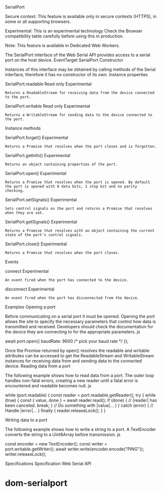 SerialPort

Secure context: This feature is available only in secure contexts (HTTPS), in some or all supporting browsers.

Experimental: This is an experimental technology
Check the Browser compatibility table carefully before using this in production.

Note: This feature is available in Dedicated Web Workers.

The SerialPort interface of the Web Serial API provides access to a serial port on the host device.
EventTarget
SerialPort
Constructor

Instances of this interface may be obtained by calling methods of the Serial interface, therefore it has no constructor of its own.
Instance properties

SerialPort.readable Read only Experimental

    Returns a ReadableStream for receiving data from the device connected to the port.
SerialPort.writable Read only Experimental

    Returns a WritableStream for sending data to the device connected to the port.

Instance methods

SerialPort.forget() Experimental

    Returns a Promise that resolves when the port closes and is forgotten.
SerialPort.getInfo() Experimental

    Returns an object containing properties of the port.
SerialPort.open() Experimental

    Returns a Promise that resolves when the port is opened. By default the port is opened with 8 data bits, 1 stop bit and no parity checking.
SerialPort.setSignals() Experimental

    Sets control signals on the port and returns a Promise that resolves when they are set.
SerialPort.getSignals() Experimental

    Returns a Promise that resolves with an object containing the current state of the port's control signals.
SerialPort.close() Experimental

    Returns a Promise that resolves when the port closes.

Events

connect Experimental

    An event fired when the port has connected to the device.
disconnect Experimental

    An event fired when the port has disconnected from the device.

Examples
Opening a port

Before communicating on a serial port it must be opened. Opening the port allows the site to specify the necessary parameters that control how data is transmitted and received. Developers should check the documentation for the device they are connecting to for the appropriate parameters.
js

await port.open({ baudRate: 9600 /* pick your baud rate */ });

Once the Promise returned by open() resolves the readable and writable attributes can be accessed to get the ReadableStream and WritableStream instances for receiving data from and sending data to the connected device.
Reading data from a port

The following example shows how to read data from a port. The outer loop handles non-fatal errors, creating a new reader until a fatal error is encountered and readable becomes null.
js

while (port.readable) {
  const reader = port.readable.getReader();
  try {
    while (true) {
      const { value, done } = await reader.read();
      if (done) {
        // |reader| has been canceled.
        break;
      }
      // Do something with |value|…
    }
  } catch (error) {
    // Handle |error|…
  } finally {
    reader.releaseLock();
  }
}

Writing data to a port

The following example shows how to write a string to a port. A TextEncoder converts the string to a Uint8Array before transmission.
js

const encoder = new TextEncoder();
const writer = port.writable.getWriter();
await writer.write(encoder.encode("PING"));
writer.releaseLock();

Specifications
Specification
Web Serial API
# dom-serialport